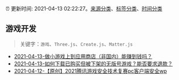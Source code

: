 :alarm_clock: 更新时间: 2021-04-13 02:22:27。[来源分类](../README.md)、[标签分类](../TAGS.md)、[时间分类](../TIMELINE.md)

## 游戏开发


> 关键字：`游戏`、`Three.js`、`Create.js`、`Matter.js`



- [2021-04-13-做小游戏上到应用商店（非国内）能赚到钱吗？](https://www.v2ex.com/t/770266) 
- [2021-04-13-如何下载已购买但被下架的无版号游戏？能否要求退款？](https://www.v2ex.com/t/770261) 
- [2021-04-12-【原创】2021腾讯游戏安全技术复赛pc客户端安全wp](https://sec.thief.one/article_content?a_id=8e20e327b2a10fcb832e139c1c2a12aa) 